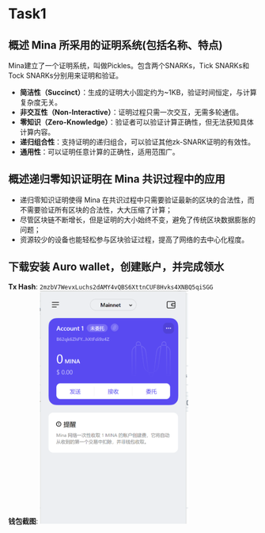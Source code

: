 # Task1 

## 概述 Mina 所采用的证明系统(包括名称、特点)

Mina建立了一个证明系统，叫做Pickles。包含两个SNARKs，Tick SNARKs和Tock SNARKs分别用来证明和验证。

- **简洁性（Succinct）**：生成的证明大小固定约为~1KB，验证时间恒定，与计算复杂度无关。
- **非交互性（Non-Interactive）**：证明过程只需一次交互，无需多轮通信。
- **零知识（Zero-Knowledge）**：验证者可以验证计算正确性，但无法获知具体计算内容。
- **递归组合性**：支持证明的递归组合，可以验证其他zk-SNARK证明的有效性。
- **通用性**：可以证明任意计算的正确性，适用范围广。

## 概述递归零知识证明在 Mina 共识过程中的应用

- 递归零知识证明使得 Mina 在共识过程中只需要验证最新的区块的合法性，而不需要验证所有区块的合法性，大大压缩了计算；  
- 尽管区块链不断增长，但是证明的大小始终不变，避免了传统区块数据膨胀的问题；  
- 资源较少的设备也能轻松参与区块验证过程，提高了网络的去中心化程度。


## 下载安装 Auro wallet，创建账户，并完成领水

**Tx Hash**: `2mzbV7WevxLuchs2dAMY4vQBS6XttnCUF8Hvks4XNBQ5qiSGG`                      
**钱包截图**: <img width="300" src='./account.png' />